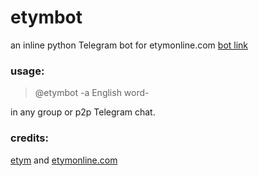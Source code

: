 # etymbot
an inline python Telegram bot for etymonline.com [bot link](https://t.me/etymbot)

### usage:
> @etymbot -a English word-

in any group or p2p Telegram chat.

### credits: 
[etym](https://github.com/tetrismegistus/etym) and [etymonline.com](https://etymonline.com)
